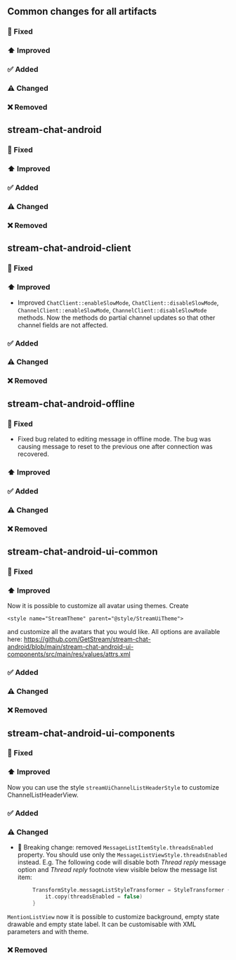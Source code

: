 ## Common changes for all artifacts
### 🐞 Fixed

### ⬆️ Improved

### ✅ Added

### ⚠️ Changed

### ❌ Removed


## stream-chat-android
### 🐞 Fixed

### ⬆️ Improved

### ✅ Added

### ⚠️ Changed

### ❌ Removed


## stream-chat-android-client
### 🐞 Fixed

### ⬆️ Improved
- Improved `ChatClient::enableSlowMode`, `ChatClient::disableSlowMode`, `ChannelClient::enableSlowMode`, `ChannelClient::disableSlowMode` methods. Now the methods do partial channel updates so that other channel fields are not affected.

### ✅ Added

### ⚠️ Changed

### ❌ Removed


## stream-chat-android-offline
### 🐞 Fixed
- Fixed bug related to editing message in offline mode. The bug was causing message to reset to the previous one after connection was recovered.

### ⬆️ Improved

### ✅ Added

### ⚠️ Changed

### ❌ Removed


## stream-chat-android-ui-common
### 🐞 Fixed

### ⬆️ Improved
Now it is possible to customize all avatar using themes. Create
```
<style name="StreamTheme" parent="@style/StreamUiTheme">
```

and customize all the avatars that you would like. All options are available here:
https://github.com/GetStream/stream-chat-android/blob/main/stream-chat-android-ui-components/src/main/res/values/attrs.xml

### ✅ Added

### ⚠️ Changed

### ❌ Removed


## stream-chat-android-ui-components
### 🐞 Fixed

### ⬆️ Improved
Now you can use the style `streamUiChannelListHeaderStyle` to customize ChannelListHeaderView. 
### ✅ Added

### ⚠️ Changed
- 🚨 Breaking change: removed `MessageListItemStyle.threadsEnabled` property. You should use only the `MessageListViewStyle.threadsEnabled` instead. E.g. The following code will disable both _Thread reply_ message option and _Thread reply_ footnote view visible below the message list item:
```kotlin
        TransformStyle.messageListStyleTransformer = StyleTransformer {
            it.copy(threadsEnabled = false)
        }
```
`MentionListView` now it is possible to customize background, empty state drawable and empty state label. It can be customisable with XML parameters and with theme.

### ❌ Removed
